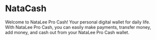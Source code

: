 # NataCash
Welcome to NataLee Pro Cash! Your personal digital wallet for daily life. With NataLee Pro Cash, you can easily make payments, transfer money, add money, and cash out from your NataLee Pro Cash wallet.
